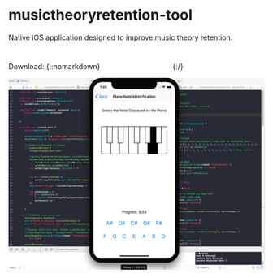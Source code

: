 # musictheoryretention-tool
Native iOS application designed to improve music theory retention.

Download:
{::nomarkdown}
<a href="https://itunes.apple.com/us/app/music-theory-retention/id1337768863?mt=8" style="display:inline-block;overflow:hidden;background:url(https://linkmaker.itunes.apple.com/assets/shared/badges/en-us/appstore-lrg.svg) no-repeat;width:135px;height:40px;background-size:contain;"></a>
{:/}

![Updated on 9/19/17](/Resources/xcodescreenshot.png?raw=true "Application Screenshot")
